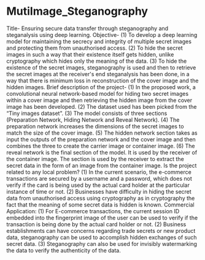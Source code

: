 # MutiImage_Steganography

Title- Ensuring secure data transfer through steganography and steganalysis using deep learning.
Objective-
(1)	To develop a deep learning model for maintaining the secrecy and integrity of multiple secret images and protecting them from unauthorised access.
(2)	To hide the secret images in such a way that their existence itself gets hidden, unlike cryptography which hides only the meaning of the data.
(3)	To hide the existence of the secret images, steganography is used and then to retrieve the secret images at the receiver's end steganalysis has been done, in a way that there is minimum loss in reconstruction of the cover image and the hidden images.
Brief description of the project-
(1)	In the proposed work, a convolutional neural network-based model for hiding two secret images within a cover image and then retrieving the hidden image from the cover image has been developed.
(2)	The dataset used has been picked from the “Tiny images dataset”.
(3)	The model consists of three sections (Preparation Network, Hiding Network and Reveal Network).
(4)	The preparation network increases the dimensions of the secret images to match the size of the cover image.
(5)	The hidden network section takes as input the outputs of the preparation network and the cover image and then combines the three to create the carrier image or container image.
(6)	The reveal network is the final section of the model. It is used by the receiver of the container image. The section is used by the receiver to extract the secret data in the form of an image from the container image.
Is the project related to any local problem?
(1)	In the current scenario, the e-commerce transactions are secured by a username and a password, which does not verify if the card is being used by the actual card holder at the particular instance of time or not.
(2)	Businesses have difficulty in hiding the secret data from unauthorised access using cryptography as in cryptography the fact that the meaning of some secret data is hidden is known.
Commercial Application:
(1)	For E-commerce transactions, the current session ID embedded into the fingerprint image of the user can be used to verify if the transaction is being done by the actual card holder or not.
(2)	Business establishments can have concerns regarding trade secrets or new product data, steganography can be used to accomplish hidden exchanges of such secret data.
(3)	Steganography can also be used for invisibly watermarking the data to verify the authenticity of the data.
